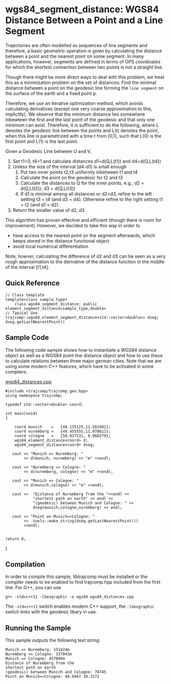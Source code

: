 wgs84\_segment\_distance: WGS84 Distance Between a Point and a Line Segment
===================

Trajectories are often modelled as sequences of line segments and therefore, a basic
geometric operation is given by calculating the distance between a point and the nearest
point on some segment. In many applications, however, segments are defined in terms of GPS coordinates for which the shortest connection between two points is not a straight line.

Though there might be more direct ways to deal with this problem, we treat this as a minimization
problem on the set of distances: Find the minimal distance between a point on the geodesic line
forming the `line segment` on the surface of the earth and a fixed point p.

Therefore, we use an iterative optimization method, which avoids calculating derivatives (except one very coarse approximation to this, implicitly). We observe that the minimum distance lies somewhere inbewteen the first and the last point of the geodesic and that only one minimum can exist. Therefore, it is sufficient to do the following, where L denotes the geodesic line between the points and
L(t) denotes the point, when this line is parametrized with a time t from [0,1], such that L(0) is the first point and L(1) is the last point.

Given a Geodesic Line between U and V,

1.	Set t1=0, t4=1 and calculate distances d1=d(Q,L(t1)) and d4=d(Q,L(t4))
2.	Unless the size of the interval (d4-d1) is small enough
	1.	Put two inner points t2,t3 uniformly inbetween t1 and t4
	2. 	Calculate the point on the geodesic for t2 and t3	
	3.	Calculate the distances to Q for the inner points, e.g., d2 = d(Q,L(t2)); d3 = d(Q,L(t3))
	4. 	If d1 is minimal among all distances or d2<d3, refine to the left setting t3 = t4 (and d3 = d4). Otherwise refine to the right setting t1 = t2 (and d1 = d2).
3.	Return the smaller value of d2, d3

This algorithm has proven effective and efficient (though there is room for improvement). However, we decided to take this way in order to 

*	have access to the nearest point on the segment afterwards, which keeps stored in the distance functional object
* 	avoid local numerical differentiation 

Note, howver, calculating the difference of d2 and d3 can be seen as a very rough approximation to the derivative of the distance function in the middle of the interval [t1,t4].


Quick Reference
-------------------
	// Class template
	template<class sample_type>
		class wgs84_segment_distance: public element_segment_distance<sample_type,double>	
	// Typical Use
	trajcomp::wgs84_element_segment_distance<std::vector<double>> dseg;
	dseg.getLastNearestPoint()


Sample Code
-------------
The following code sample shows how to instantiate a WGS84 distance object as well
as a WGS84 point line distance object and how to use these to calculate relations between
three major german cities. 
Note that we are using some modern C++ features, which have to be activated in some compilers.

[wgs84\_distances.cpp](wgs84_distances.cpp)

	#include <trajcomp/trajcomp_geo.hpp>
	using namespace trajcomp;

	typedef std::vector<double> coord;

	int main(void)
	{
	
	    coord munich	=	{48.135125,11.581981};
	    coord nuremberg = 	{49.455555,11.078611};
	    coord cologne   =   {50.937531, 6.960279};
	    wgs84_element_distance<coord> d;
	    wgs84_segment_distance<coord> dseg;
	   
	   cout << "Munich => Nuremberg: "
	        << d(munich, nuremberg) << "m" <<endl;
	
	   cout << "Nuremberg => Cologne: "
	        << d(nuremberg, cologne) << "m" <<endl;

	   cout << "Munich => Cologne: "
	        << d(munich,cologne) << "m" <<endl;

	   cout << 	"Distance of Nuremberg from the "<<endl << 
				"shortest path on earth" << endl <<
			    "(geodesic) between Munich and Cologne: " <<
			    dseg(munich,cologne,nuremberg) << endl;
	
	   cout << "Point on Munich=>Cologne: "
	        <<  tools::make_string(dseg.getLastNearestPoint())
	        <<endl;
		    
	
    return 0;
}


Compilation
------------
In order to compile this sample, libtrajcomp must be installed or the compiler needs to be enabled to find trajcomp.hpp included from the first line. For G++, you can use

	g++ -std=c++11 -lGeographic -o wgs84 wgs84_distances.cpp 


The `-std=c++11` switch enables modern C++ support, the `-lGeographic` switch links with the geodesic libary in use.

Running the Sample
-----------------
This sample outputs the following text string:

	Munich => Nuremberg: 151424m
	Nuremberg => Cologne: 337043m
	Munich => Cologne: 457066m
	Distance of Nuremberg from the 
	shortest path on earth
	(geodesic) between Munich and Cologne: 78745
	Point on Munich=>Cologne: 48.9467 10.3272 

